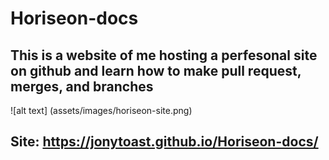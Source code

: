 # Horiseon-docs

## This is a website of me hosting a perfesonal site on github and learn how to make pull request, merges, and branches

![alt text] (assets/images/horiseon-site.png)

## Site: https://jonytoast.github.io/Horiseon-docs/
